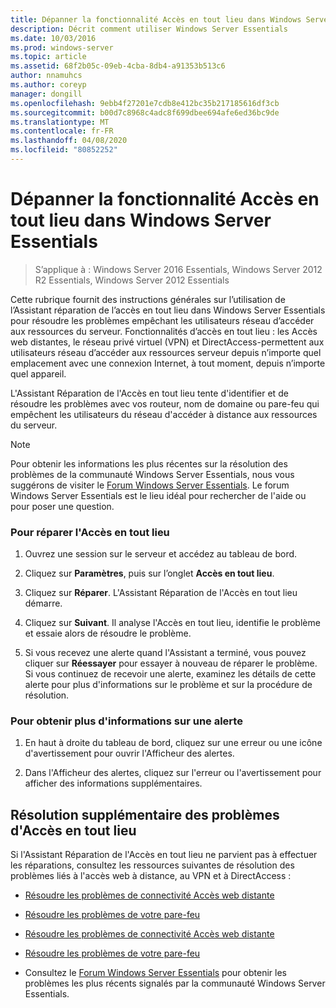 ```yaml
---
title: Dépanner la fonctionnalité Accès en tout lieu dans Windows Server Essentials
description: Décrit comment utiliser Windows Server Essentials
ms.date: 10/03/2016
ms.prod: windows-server
ms.topic: article
ms.assetid: 68f2b05c-09eb-4cba-8db4-a91353b513c6
author: nnamuhcs
ms.author: coreyp
manager: dongill
ms.openlocfilehash: 9ebb4f27201e7cdb8e412bc35b217185616df3cb
ms.sourcegitcommit: b00d7c8968c4adc8f699dbee694afe6ed36bc9de
ms.translationtype: MT
ms.contentlocale: fr-FR
ms.lasthandoff: 04/08/2020
ms.locfileid: "80852252"
---
```

# <a name="troubleshoot-anywhere-access-in-windows-server-essentials"></a>Dépanner la fonctionnalité Accès en tout lieu dans Windows Server Essentials

>S’applique à : Windows Server 2016 Essentials, Windows Server 2012 R2 Essentials, Windows Server 2012 Essentials

Cette rubrique fournit des instructions générales sur l’utilisation de l’Assistant réparation de l’accès en tout lieu dans Windows Server Essentials pour résoudre les problèmes empêchant les utilisateurs réseau d’accéder aux ressources du serveur. Fonctionnalités d’accès en tout lieu : les Accès web distantes, le réseau privé virtuel (VPN) et DirectAccess-permettent aux utilisateurs réseau d’accéder aux ressources serveur depuis n’importe quel emplacement avec une connexion Internet, à tout moment, depuis n’importe quel appareil.  
  
 L'Assistant Réparation de l'Accès en tout lieu tente d'identifier et de résoudre les problèmes avec vos routeur, nom de domaine ou pare-feu qui empêchent les utilisateurs du réseau d'accéder à distance aux ressources du serveur.  
  
> [!NOTE]
>  Pour obtenir les informations les plus récentes sur la résolution des problèmes de la communauté Windows Server Essentials, nous vous suggérons de visiter le [Forum Windows Server Essentials](https://social.technet.microsoft.com/Forums/winserveressentials/threads). Le forum Windows Server Essentials est le lieu idéal pour rechercher de l'aide ou pour poser une question.  
  
### <a name="to-repair-anywhere-access"></a>Pour réparer l'Accès en tout lieu  
  
1.  Ouvrez une session sur le serveur et accédez au tableau de bord.  
  
2.  Cliquez sur **Paramètres**, puis sur l’onglet **Accès en tout lieu**.  
  
3.  Cliquez sur **Réparer**. L'Assistant Réparation de l'Accès en tout lieu démarre.  
  
4.  Cliquez sur **Suivant**. Il analyse l'Accès en tout lieu, identifie le problème et essaie alors de résoudre le problème.  
  
5.  Si vous recevez une alerte quand l'Assistant a terminé, vous pouvez cliquer sur **Réessayer** pour essayer à nouveau de réparer le problème. Si vous continuez de recevoir une alerte, examinez les détails de cette alerte pour plus d'informations sur le problème et sur la procédure de résolution.  
  
### <a name="to-get-more-information-about-an-alert"></a>Pour obtenir plus d'informations sur une alerte  
  
1.  En haut à droite du tableau de bord, cliquez sur une erreur ou une icône d'avertissement pour ouvrir l'Afficheur des alertes.  
  
2.  Dans l'Afficheur des alertes, cliquez sur l'erreur ou l'avertissement pour afficher des informations supplémentaires.  
  
## <a name="additional-troubleshooting-for-anywhere-access"></a>Résolution supplémentaire des problèmes d'Accès en tout lieu  
 Si l'Assistant Réparation de l'Accès en tout lieu ne parvient pas à effectuer les réparations, consultez les ressources suivantes de résolution des problèmes liés à l'accès web à distance, au VPN et à DirectAccess :  
  

-   [Résoudre les problèmes de connectivité Accès web distante](Troubleshoot-Remote-Web-Access-connectivity-in-Windows-Server-Essentials.md)  
  
-   [Résoudre les problèmes de votre pare-feu](Troubleshoot-your-firewall-in-Windows-Server-Essentials.md)  

-   [Résoudre les problèmes de connectivité Accès web distante](../support/Troubleshoot-Remote-Web-Access-connectivity-in-Windows-Server-Essentials.md)  
  
-   [Résoudre les problèmes de votre pare-feu](../support/Troubleshoot-your-firewall-in-Windows-Server-Essentials.md)  

  
-   Consultez le [Forum Windows Server Essentials](https://social.technet.microsoft.com/Forums/winserveressentials/threads) pour obtenir les problèmes les plus récents signalés par la communauté Windows Server Essentials.

